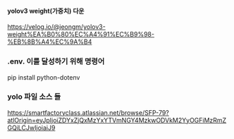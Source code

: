 #### yolov3 weight(가중치) 다운 
https://velog.io/@jeongm/yolov3-weight%EA%B0%80%EC%A4%91%EC%B9%98-%EB%8B%A4%EC%9A%B4

### .env. 이를 달성하기 위해 명령어 
pip install python-dotenv


### yolo 파일 소스 들
https://smartfactoryclass.atlassian.net/browse/SFP-79?atlOrigin=eyJpIjoiZDYxZjQxMzYxYTVmNGY4MzkwODVkM2YyOGFiMzRmZGQiLCJwIjoiaiJ9
